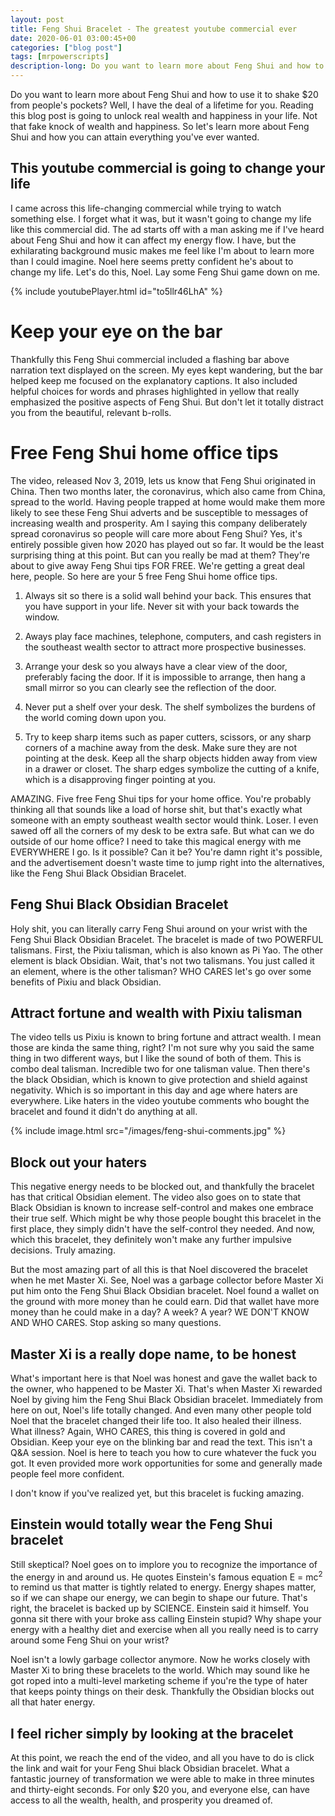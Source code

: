 ```yaml
---
layout: post
title: Feng Shui Bracelet - The greatest youtube commercial ever
date: 2020-06-01 03:00:45+00
categories: ["blog post"]
tags: [mrpowerscripts]
description-long: Do you want to learn more about Feng Shui and how to use it to shake $20 from people's pockets? Well, I have the deal of a lifetime for you. Reading this blog post is going to unlock real wealth and happiness in your life. Not that fake knock of wealth and happiness. So let's learn more about Feng Shui and how you can attain everything you've ever wanted.
---
```


Do you want to learn more about Feng Shui and how to use it to shake $20 from people's pockets? Well, I have the deal of a lifetime for you. Reading this blog post is going to unlock real wealth and happiness in your life. Not that fake knock of wealth and happiness. So let's learn more about Feng Shui and how you can attain everything you've ever wanted.

## This youtube commercial is going to change your life

I came across this life-changing commercial while trying to watch something else. I forget what it was, but it wasn't going to change my life like this commercial did. The ad starts off with a man asking me if I've heard about Feng Shui and how it can affect my energy flow. I have, but the exhilarating background music makes me feel like I'm about to learn more than I could imagine. Noel here seems pretty confident he's about to change my life. Let's do this, Noel. Lay some Feng Shui game down on me.

{% include youtubePlayer.html id="to5llr46LhA" %}

# Keep your eye on the bar

Thankfully this Feng Shui commercial included a flashing bar above narration text displayed on the screen. My eyes kept wandering, but the bar helped keep me focused on the explanatory captions. It also included helpful choices for words and phrases highlighted in yellow that really emphasized the positive aspects of Feng Shui. But don't let it totally distract you from the beautiful, relevant b-rolls.

# Free Feng Shui home office tips

The video, released Nov 3, 2019, lets us know that Feng Shui originated in China. Then two months later, the coronavirus, which also came from China, spread to the world. Having people trapped at home would make them more likely to see these Feng Shui adverts and be susceptible to messages of increasing wealth and prosperity. Am I saying this company deliberately spread coronavirus so people will care more about Feng Shui? Yes, it's entirely possible given how 2020 has played out so far. It would be the least surprising thing at this point. But can you really be mad at them? They're about to give away Feng Shui tips FOR FREE. We're getting a great deal here, people. So here are your 5 free Feng Shui home office tips.

1. Always sit so there is a solid wall behind your back. This ensures that you have support in your life. Never sit with your back towards the window.

1. Aways play face machines, telephone, computers, and cash registers in the southeast wealth sector to attract more prospective businesses.

1. Arrange your desk so you always have a clear view of the door, preferably facing the door. If it is impossible to arrange, then hang a small mirror so you can clearly see the reflection of the door.

1. Never put a shelf over your desk. The shelf symbolizes the burdens of the world coming down upon you.

1. Try to keep sharp items such as paper cutters, scissors, or any sharp corners of a machine away from the desk. Make sure they are not pointing at the desk. Keep all the sharp objects hidden away from view in a drawer or closet. The sharp edges symbolize the cutting of a knife, which is a disapproving finger pointing at you.

AMAZING. Five free Feng Shui tips for your home office. You're probably thinking all that sounds like a load of horse shit, but that's exactly what someone with an empty southeast wealth sector would think. Loser. I even sawed off all the corners of my desk to be extra safe. But what can we do outside of our home office? I need to take this magical energy with me EVERYWHERE I go. Is it possible? Can it be? You're damn right it's possible, and the advertisement doesn't waste time to jump right into the alternatives, like the Feng Shui Black Obsidian Bracelet.

## Feng Shui Black Obsidian Bracelet

Holy shit, you can literally carry Feng Shui around on your wrist with the Feng Shui Black Obsidian Bracelet. The bracelet is made of two POWERFUL talismans. First, the Pixiu talisman, which is also known as Pi Yao. The other element is black Obsidian. Wait, that's not two talismans. You just called it an element, where is the other talisman? WHO CARES let's go over some benefits of Pixiu and black Obsidian.

## Attract fortune and wealth with Pixiu talisman

The video tells us Pixiu is known to bring fortune and attract wealth. I mean those are kinda the same thing, right? I'm not sure why you said the same thing in two different ways, but I like the sound of both of them. This is combo deal talisman. Incredible two for one talisman value. Then there's the black Obsidian, which is known to give protection and shield against negativity. Which is so important in this day and age where haters are everywhere. Like haters in the video youtube comments who bought the bracelet and found it didn't do anything at all.

{% include image.html src="/images/feng-shui-comments.jpg" %}

## Block out your haters

This negative energy needs to be blocked out, and thankfully the bracelet has that critical Obsidian element. The video also goes on to state that Black Obsidian is known to increase self-control and makes one embrace their true self. Which might be why those people bought this bracelet in the first place, they simply didn't have the self-control they needed. And now, which this bracelet, they definitely won't make any further impulsive decisions. Truly amazing.

But the most amazing part of all this is that Noel discovered the bracelet when he met Master Xi. See, Noel was a garbage collector before Master Xi put him onto the Feng Shui Black Obsidian bracelet. Noel found a wallet on the ground with more money than he could earn. Did that wallet have more money than he could make in a day? A week? A year? WE DON'T KNOW AND WHO CARES. Stop asking so many questions. 

## Master Xi is a really dope name, to be honest

What's important here is that Noel was honest and gave the wallet back to the owner, who happened to be Master Xi. That's when Master Xi rewarded Noel by giving him the Feng Shui Black Obsidian bracelet. Immediately from here on out, Noel's life totally changed. And even many other people told Noel that the bracelet changed their life too. It also healed their illness. What illness? Again, WHO CARES, this thing is covered in gold and Obsidian. Keep your eye on the blinking bar and read the text. This isn't a Q&A session. Noel is here to teach you how to cure whatever the fuck you got. It even provided more work opportunities for some and generally made people feel more confident. 

I don't know if you've realized yet, but this bracelet is fucking amazing.

## Einstein would totally wear the Feng Shui bracelet

Still skeptical? Noel goes on to implore you to recognize the importance of the energy in and around us. He quotes Einstein's famous equation E = mc<sup>2</sup> to remind us that matter is tightly related to energy. Energy shapes matter, so if we can shape our energy, we can begin to shape our future. That's right, the bracelet is backed up by SCIENCE. Einstein said it himself. You gonna sit there with your broke ass calling Einstein stupid? Why shape your energy with a healthy diet and exercise when all you really need is to carry around some Feng Shui on your wrist? 

Noel isn't a lowly garbage collector anymore. Now he works closely with Master Xi to bring these bracelets to the world. Which may sound like he got roped into a multi-level marketing scheme if you're the type of hater that keeps pointy things on their desk. Thankfully the Obsidian blocks out all that hater energy.

## I feel richer simply by looking at the bracelet

At this point, we reach the end of the video, and all you have to do is click the link and wait for your Feng Shui black Obsidian bracelet. What a fantastic journey of transformation we were able to make in three minutes and thirty-eight seconds. For only $20 you, and everyone else, can have access to all the wealth, health, and prosperity you dreamed of.
